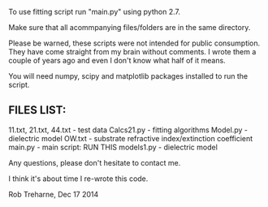 To use fitting script run "main.py" using python 2.7.

Make sure that all acommpanying files/folders are in the same directory.

Please be warned, these scripts were not intended for public consumption.
They have come straight from my brain without comments.
I wrote them a couple of years ago and even I don't know what half of it means.

You will need numpy, scipy and matplotlib packages installed to run the script.

FILES LIST:
-------------------------------------

11.txt, 21.txt, 44.txt - test data
Calcs21.py - fitting algorithms
Model.py - dielectric model
OW.txt - substrate refractive index/extinction coefficient
main.py - main script: RUN THIS
models1.py - dielectric model



Any questions, please don't hesitate to contact me.

I think it's about time I re-wrote this code.

Rob Treharne, Dec 17 2014

